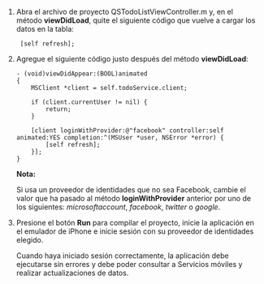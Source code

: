 

1.  Abra el archivo de proyecto QSTodoListViewController.m y, en el método **viewDidLoad**, quite el siguiente código que vuelve a cargar los datos en la tabla:

         [self refresh];

2.  Agregue el siguiente código justo después del método **viewDidLoad**:

        - (void)viewDidAppear:(BOOL)animated
        {
            MSClient *client = self.todoService.client;
                
            if (client.currentUser != nil) {
                return;
            }
                
            [client loginWithProvider:@"facebook" controller:self animated:YES completion:^(MSUser *user, NSError *error) {
                [self refresh];
            }];
        }

    **Nota:**

    Si usa un proveedor de identidades que no sea Facebook, cambie el valor que ha pasado al método **loginWithProvider** anterior por uno de los siguientes: *microsoftaccount*, *facebook*, *twitter* o *google*.

3.  Presione el botón **Run** para compilar el proyecto, inicie la aplicación en el emulador de iPhone e inicie sesión con su proveedor de identidades elegido.

	Cuando haya iniciado sesión correctamente, la aplicación debe ejecutarse sin errores y debe poder consultar a Servicios móviles y realizar actualizaciones de datos.


